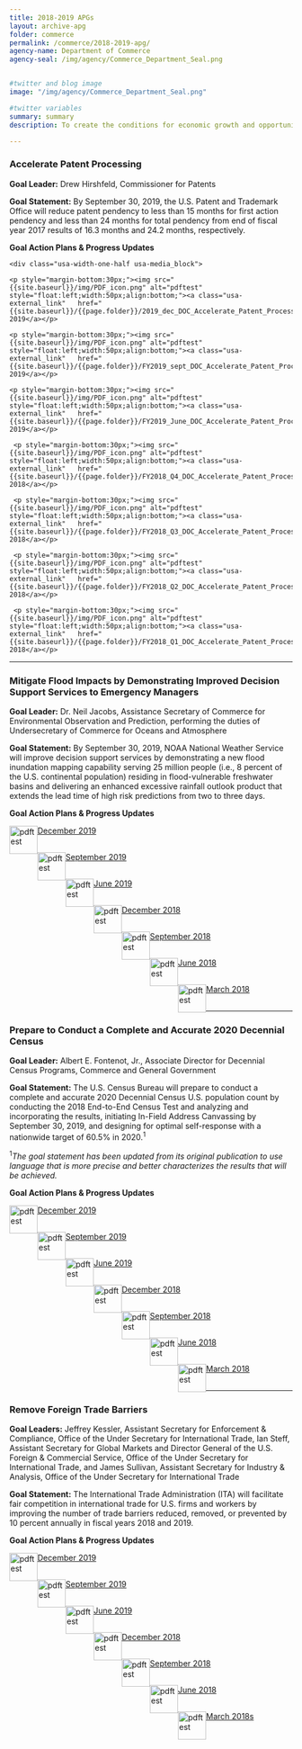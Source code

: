 ```yaml
---
title: 2018-2019 APGs
layout: archive-apg
folder: commerce
permalink: /commerce/2018-2019-apg/
agency-name: Department of Commerce
agency-seal: /img/agency/Commerce_Department_Seal.png


#twitter and blog image
image: "/img/agency/Commerce_Department_Seal.png"

#twitter variables
summary: summary
description: To create the conditions for economic growth and opportunity by promoting job creation, fair and reciprocal trade, and supporting commerce.

---
```


 <h3>Accelerate Patent Processing</h3>
  <p><b>Goal Leader:</b> Drew Hirshfeld, Commissioner for Patents</p>
  <p><b>Goal Statement:</b> By September 30, 2019, the U.S. Patent and Trademark Office will reduce patent pendency to less than 15 months for first action pendency and less than 24 months for total pendency from end of fiscal year 2017 results of 16.3 months and 24.2 months, respectively. </p>
 <!--<p><strong>Implementation Action Plans will be available with the Q1 FY 2018 performance update.</strong></p>-->
 <p><b>Goal Action Plans & Progress Updates</b></p>

 <div class="usa-width-one-whole usa-media_block">
  <div class= "usa-grid usa-graphic_list-row" style="padding-left:0rem;">

    <div class="usa-width-one-half usa-media_block">

    <p style="margin-bottom:30px;"><img src="{{site.baseurl}}/img/PDF_icon.png" alt="pdftest" style="float:left;width:50px;align:bottom;"><a class="usa-external_link"   href="{{site.baseurl}}/{{page.folder}}/2019_dec_DOC_Accelerate_Patent_Processing.pdf">December 2019</a></p>

    <p style="margin-bottom:30px;"><img src="{{site.baseurl}}/img/PDF_icon.png" alt="pdftest" style="float:left;width:50px;align:bottom;"><a class="usa-external_link"   href="{{site.baseurl}}/{{page.folder}}/FY2019_sept_DOC_Accelerate_Patent_Processing.pdf">September 2019</a></p>

    <p style="margin-bottom:30px;"><img src="{{site.baseurl}}/img/PDF_icon.png" alt="pdftest" style="float:left;width:50px;align:bottom;"><a class="usa-external_link"   href="{{site.baseurl}}/{{page.folder}}/FY2019_June_DOC_Accelerate_Patent_Processing.pdf">June 2019</a></p>

 </div>

<!--Q4 deck-->
 <div class="usa-width-one-half usa-media_block">

     <p style="margin-bottom:30px;"><img src="{{site.baseurl}}/img/PDF_icon.png" alt="pdftest" style="float:left;width:50px;align:bottom;"><a class="usa-external_link"   href="{{site.baseurl}}/{{page.folder}}/FY2018_Q4_DOC_Accelerate_Patent_Processing.pdf">December 2018</a></p>

     <p style="margin-bottom:30px;"><img src="{{site.baseurl}}/img/PDF_icon.png" alt="pdftest" style="float:left;width:50px;align:bottom;"><a class="usa-external_link"   href="{{site.baseurl}}/{{page.folder}}/FY2018_Q3_DOC_Accelerate_Patent_Processing.pdf">September 2018</a></p>

     <p style="margin-bottom:30px;"><img src="{{site.baseurl}}/img/PDF_icon.png" alt="pdftest" style="float:left;width:50px;align:bottom;"><a class="usa-external_link"   href="{{site.baseurl}}/{{page.folder}}/FY2018_Q2_DOC_Accelerate_Patent_Processing.pdf">June 2018</a></p>

     <p style="margin-bottom:30px;"><img src="{{site.baseurl}}/img/PDF_icon.png" alt="pdftest" style="float:left;width:50px;align:bottom;"><a class="usa-external_link"   href="{{site.baseurl}}/{{page.folder}}/FY2018_Q1_DOC_Accelerate_Patent_Processing.pdf">March 2018</a></p>

</div>

</div>
</div>

<hr>

<h3>Mitigate Flood Impacts by Demonstrating Improved Decision Support Services to Emergency Managers </h3>
<div class="usa-width-one-whole">

<b>Goal Leader:</b> Dr. Neil Jacobs, Assistance Secretary of Commerce for Environmental Observation and Prediction, performing the duties of Undersecretary of Commerce for Oceans and Atmosphere

<p><b>Goal Statement:</b> By September 30, 2019, NOAA National Weather Service will improve decision support services by demonstrating a new flood inundation mapping capability serving 25 million people (i.e., 8 percent of the U.S. continental population) residing in flood-vulnerable freshwater basins and delivering an enhanced excessive rainfall outlook product that extends the lead time of high risk predictions from two to three days.  </p>

<p><b>Goal Action Plans & Progress Updates</b></p>

<div class="usa-width-one-whole usa-media_block">
<div class= "usa-grid usa-graphic_list-row" style="padding-left:0rem;">

<div class="usa-width-one-half usa-media_block">

<p style="margin-bottom:30px;"><img src="{{site.baseurl}}/img/PDF_icon.png" alt="pdftest" style="float:left;width:50px;align:bottom;"><a class="usa-external_link"   href="{{site.baseurl}}/{{page.folder}}/2019_dec_DOC_Mitigate_Flood_Impacts.pdf">December 2019</a></p>

<p style="margin-bottom:30px;"><img src="{{site.baseurl}}/img/PDF_icon.png" alt="pdftest" style="float:left;width:50px;align:bottom;"><a class="usa-external_link"   href="{{site.baseurl}}/{{page.folder}}/FY2019_sept_DOC_Mitigate_Flood_Impacts.pdf">September 2019</a></p>

<p style="margin-bottom:30px;"><img src="{{site.baseurl}}/img/PDF_icon.png" alt="pdftest" style="float:left;width:50px;align:bottom;"><a class="usa-external_link"   href="{{site.baseurl}}/{{page.folder}}/FY2019_June_DOC_Mitigate_Flood_Impacts.pdf">June 2019</a></p>
</div>

<div class="usa-width-one-half usa-media_block">

<p style="margin-bottom:30px;"><img src="{{site.baseurl}}/img/PDF_icon.png" alt="pdftest" style="float:left;width:50px;align:bottom;"><a class="usa-external_link"   href="{{site.baseurl}}/{{page.folder}}/FY2018_Q4_DOC_Mitigate_Flood_Impacts.pdf">December 2018</a></p>

<p style="margin-bottom:30px;"><img src="{{site.baseurl}}/img/PDF_icon.png" alt="pdftest" style="float:left;width:50px;align:bottom;"><a class="usa-external_link"   href="{{site.baseurl}}/{{page.folder}}/FY2018_Q3_DOC_Mitigate_Flood_Impacts.pdf">September 2018</a></p>

<p style="margin-bottom:30px;"><img src="{{site.baseurl}}/img/PDF_icon.png" alt="pdftest" style="float:left;width:50px;align:bottom;"><a class="usa-external_link"   href="{{site.baseurl}}/{{page.folder}}/FY2018_Q2_DOC_Mitigate_Flood_Impacts.pdf">June 2018</a></p>

<p style="margin-bottom:30px;"><img src="{{site.baseurl}}/img/PDF_icon.png" alt="pdftest" style="float:left;width:50px;align:bottom;"><a class="usa-external_link"   href="{{site.baseurl}}/{{page.folder}}/FY2018_Q1_DOC_Mitigate_Flood_Impacts.pdf">March 2018</a></p>
</div>

</div>
</div>

<hr>

<h3>Prepare to Conduct a Complete and Accurate 2020 Decennial Census</h3>

<p><b>Goal Leader:</b> Albert E. Fontenot, Jr.,  Associate Director for Decennial Census Programs, Commerce and General Government</p>

<p><b>Goal Statement:</b> The U.S. Census Bureau will prepare to conduct a complete and accurate 2020 Decennial Census U.S. population count by conducting the 2018 End-to-End Census Test and analyzing and incorporating the results, initiating In-Field Address Canvassing by September 30, 2019, and designing for optimal self-response with a nationwide target of 60.5% in 2020.<sup>1</sup> </p>

<p><sup>1</sup><i>The goal statement has been updated from its original publication to use language that is more precise and better characterizes the results that will be achieved.</i></p>

<!-- <p><strong>Implementation Action Plans will be available with the Q1 FY 2018 performance update.</strong></p>-->

<p><b>Goal Action Plans & Progress Updates</b></p>

<div class="usa-width-one-whole usa-media_block">
<div class= "usa-grid usa-graphic_list-row" style="padding-left:0rem;">

<div class="usa-width-one-half usa-media_block">

<p style="margin-bottom:30px;"><img src="{{site.baseurl}}/img/PDF_icon.png" alt="pdftest" style="float:left;width:50px;align:bottom;"><a class="usa-external_link"   href="{{site.baseurl}}/{{page.folder}}/2019_dec_DOC_Prepare_to_Conduct_a_Complete_and_Accurate_Decennial_Census.pdf">December 2019</a></p>

<p style="margin-bottom:30px;"><img src="{{site.baseurl}}/img/PDF_icon.png" alt="pdftest" style="float:left;width:50px;align:bottom;"><a class="usa-external_link"   href="{{site.baseurl}}/{{page.folder}}/FY2019_sept_DOC_Prepare_to_Conduct_a_Complete_and_Accurate_Decennial_Census.pdf">September 2019</a></p>

<p style="margin-bottom:30px;"><img src="{{site.baseurl}}/img/PDF_icon.png" alt="pdftest" style="float:left;width:50px;align:bottom;"><a class="usa-external_link"   href="{{site.baseurl}}/{{page.folder}}/FY2019_June_DOC_Prepare_to_Conduct_a_Complete_and_Accurate_Decennial_Census.pdf">June 2019</a></p>
</div>

<div class="usa-width-one-half usa-media_block">
<p style="margin-bottom:30px;"><img src="{{site.baseurl}}/img/PDF_icon.png" alt="pdftest" style="float:left;width:50px;align:bottom;"><a class="usa-external_link"   href="{{site.baseurl}}/{{page.folder}}/FY2018_Q4_DOC_Prepare_to_Conduct_a_Complete_and_Accurate_Decennial_Census.pdf">December 2018</a></p>

<p style="margin-bottom:30px;"><img src="{{site.baseurl}}/img/PDF_icon.png" alt="pdftest" style="float:left;width:50px;align:bottom;"><a class="usa-external_link"   href="{{site.baseurl}}/{{page.folder}}/FY2018_Q3_DOC_Prepare_to_Conduct_a_Complete_and_Accurate_Decennial_Census.pdf">September 2018</a></p>

<p style="margin-bottom:30px;"><img src="{{site.baseurl}}/img/PDF_icon.png" alt="pdftest" style="float:left;width:50px;align:bottom;"><a class="usa-external_link"   href="{{site.baseurl}}/{{page.folder}}/FY2018_Q2_DOC_Prepare_to_Conduct_a_Complete_and_Accurate_Decennial_Census.pdf">June 2018</a></p>

<p style="margin-bottom:30px;"><img src="{{site.baseurl}}/img/PDF_icon.png" alt="pdftest" style="float:left;width:50px;align:bottom;"><a class="usa-external_link"   href="{{site.baseurl}}/{{page.folder}}/FY2018_Q1_DOC_Prepare_to_Conduct_a_Complete_and_Accurate_Decennial_Census.pdf">March 2018</a></p>
</div>

</div>
</div>

<hr>

<h3>Remove Foreign Trade Barriers</h3>

<p><b>Goal Leaders:</b>  Jeffrey Kessler, Assistant Secretary for Enforcement & Compliance, Office of the Under Secretary for International Trade, Ian Steff, Assistant Secretary for Global Markets and Director General of the U.S. Foreign & Commercial Service, Office of the Under Secretary for International Trade, and James Sullivan, Assistant Secretary for Industry & Analysis, Office of the Under Secretary for International Trade </p>

<p><b>Goal Statement:</b> The International Trade Administration (ITA) will facilitate fair competition in international trade for U.S. firms and workers by improving the number of trade barriers reduced, removed, or prevented by 10 percent annually in fiscal years 2018 and 2019.  </p>
<!--<p><strong>Implementation Action Plans will be available with the Q1 FY 2018 performance update.</strong></p>-->
<p><b>Goal Action Plans & Progress Updates</b></p>

<div class="usa-width-one-whole usa-media_block">
<div class= "usa-grid usa-graphic_list-row" style="padding-left:0rem;">

<div class="usa-width-one-half usa-media_block">
<p style="margin-bottom:30px;"><img src="{{site.baseurl}}/img/PDF_icon.png" alt="pdftest" style="float:left;width:50px;align:bottom;"><a class="usa-external_link"   href="{{site.baseurl}}/{{page.folder}}/2019_dec_DOC_Remove Foreign Trade Barriers.pdf">December 2019</a></p>

<p style="margin-bottom:30px;"><img src="{{site.baseurl}}/img/PDF_icon.png" alt="pdftest" style="float:left;width:50px;align:bottom;"><a class="usa-external_link"   href="{{site.baseurl}}/{{page.folder}}/FY2019_sept_DOC_Remove Foreign Trade Barriers.pdf">September 2019</a></p>

<p style="margin-bottom:30px;"><img src="{{site.baseurl}}/img/PDF_icon.png" alt="pdftest" style="float:left;width:50px;align:bottom;"><a class="usa-external_link"   href="{{site.baseurl}}/{{page.folder}}/FY2019_June_DOC_Remove Foreign Trade Barriers.pdf">June 2019</a></p>
</div>

<div class="usa-width-one-half usa-media_block">

<p style="margin-bottom:30px;"><img src="{{site.baseurl}}/img/PDF_icon.png" alt="pdftest" style="float:left;width:50px;align:bottom;"><a class="usa-external_link"   href="{{site.baseurl}}/{{page.folder}}/FY2018_Q4_DOC_Remove Foreign Trade Barriers.pdf">December 2018</a></p>

<p style="margin-bottom:30px;"><img src="{{site.baseurl}}/img/PDF_icon.png" alt="pdftest" style="float:left;width:50px;align:bottom;"><a class="usa-external_link"   href="{{site.baseurl}}/{{page.folder}}/FY2018_Q3_DOC_Remove Foreign Trade Barriers.pdf">September 2018</a></p>

<p style="margin-bottom:30px;"><img src="{{site.baseurl}}/img/PDF_icon.png" alt="pdftest" style="float:left;width:50px;align:bottom;"><a class="usa-external_link"   href="{{site.baseurl}}/{{page.folder}}/FY2018_Q2_DOC_Remove Foreign Trade Barriers.pdf">June 2018</a></p>

<p style="margin-bottom:30px;"><img src="{{site.baseurl}}/img/PDF_icon.png" alt="pdftest" style="float:left;width:50px;align:bottom;"><a class="usa-external_link"   href="{{site.baseurl}}/{{page.folder}}/FY2018_Q1_DOC_Remove Foreign Trade Barriers.pdf">March 2018s</a></p>
</div>

</div>
</div>
